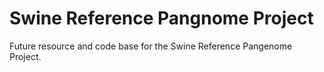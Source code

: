 # Swine Reference Pangnome Project

Future resource and code base for the Swine Reference Pangenome Project.
